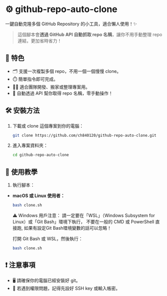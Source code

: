 # ⚙️ github-repo-auto-clone

一鍵自動克隆多個 GitHub Repository 的小工具，適合懶人使用！✨

> 這個腳本會**透過 GitHub API 自動抓取 repo 名稱**，讓你不用手動整理 repo 連結，更加省時省力！

## 🌟 特色

- 🗂️ 支援一次複製多個 repo，不用一個一個慢慢 clone。
- ⏱️ 簡單指令即可完成。
- 👨‍💻 適合團隊開發、搬家或整理專案用。
- 🤖 自動透過 API 幫你取得 repo 名稱，零手動操作！

## 🛠️ 安裝方法

1. 下載或 clone 這個專案到你的電腦：
    ```bash
    git clone https://github.com/ch840120/github-repo-auto-clone.git
    ```
2. 進入專案資料夾：
    ```bash
    cd github-repo-auto-clone
    ```

## 📖 使用教學
1. 執行腳本：

- **macOS 或 Linux 使用者：**
  ```bash
  bash clone.sh
  ```

  ⚠️ Windows 用戶注意：
  請一定要在「WSL」（Windows Subsystem for Linux）或「Git Bash」環境下執行，
  不要在一般的 CMD 或 PowerShell 直接跑, 如果有設定Git Bash環境變數的話可以忽略！
  
  打開 Git Bash 或 WSL，然後執行：
  ```bash
  bash clone.sh
  ```
## ❗ 注意事項
- 🖥️ 請確保你的電腦已經安裝好 git。
- 🔑 若遇到權限問題，記得先設好 SSH key 或輸入帳密。
